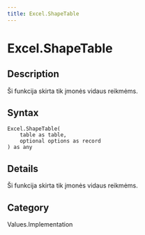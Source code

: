 ```yaml
---
title: Excel.ShapeTable
---
```


# Excel.ShapeTable


## Description

Ši funkcija skirta tik įmonės vidaus reikmėms.


## Syntax

```powerquery
Excel.ShapeTable(
    table as table,
    optional options as record
) as any
```


## Details

Ši funkcija skirta tik įmonės vidaus reikmėms.



## Category
Values.Implementation
